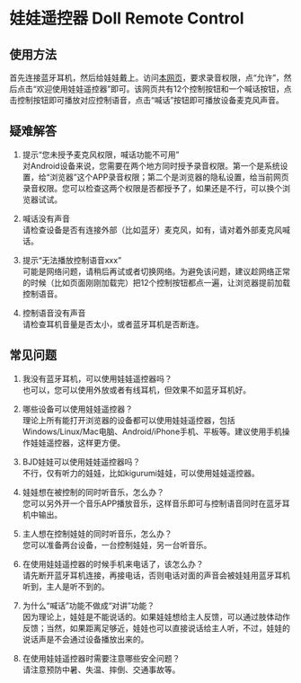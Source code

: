 # 娃娃遥控器 Doll Remote Control

## 使用方法

首先连接蓝牙耳机，然后给娃娃戴上。访问[本网页](https://yanjisheng.github.io/DollRemoteControl)，要求录音权限，点“允许”，然后点击“欢迎使用娃娃遥控器”即可。该网页共有12个控制按钮和一个喊话按钮，点击控制按钮即可播放对应控制语音，点击“喊话”按钮即可播放设备麦克风声音。

## 疑难解答

1. 提示“您未授予麦克风权限，喊话功能不可用”  
对Android设备来说，您需要在两个地方同时授予录音权限。第一个是系统设置，给“浏览器”这个APP录音权限；第二个是浏览器的隐私设置，给当前网页录音权限。您可以检查这两个权限是否都授予了，如果还是不行，可以换个浏览器试试。

2. 喊话没有声音  
请检查设备是否有连接外部（比如蓝牙）麦克风，如有，请对着外部麦克风喊话。

3. 提示“无法播放控制语音xxx”  
可能是网络问题，请稍后再试或者切换网络。为避免该问题，建议趁网络正常的时候（比如页面刚刚加载完）把12个控制按钮都点一遍，让浏览器提前加载控制语音。

4. 控制语音没有声音  
请检查耳机音量是否太小，或者蓝牙耳机是否断连。

## 常见问题

1. 我没有蓝牙耳机，可以使用娃娃遥控器吗？  
也可以，您可以使用外放或者有线耳机，但效果不如蓝牙耳机好。

2. 哪些设备可以使用娃娃遥控器？  
理论上所有能打开浏览器的设备都可以使用娃娃遥控器，包括Windows/Linux/Mac电脑、Android/iPhone手机、平板等。建议使用手机操作娃娃遥控器，这样更方便。

3. BJD娃娃可以使用娃娃遥控器吗？  
不行，仅有听力的娃娃，比如kigurumi娃娃，可以使用娃娃遥控器。

4. 娃娃想在被控制的同时听音乐，怎么办？  
您可以另外开一个音乐APP播放音乐，这样音乐即可与控制语音同时在蓝牙耳机中输出。

5. 主人想在控制娃娃的同时听音乐，怎么办？  
您可以准备两台设备，一台控制娃娃，另一台听音乐。

6. 在使用娃娃遥控器的时候手机来电话了，该怎么办？  
请先断开蓝牙耳机连接，再接电话，否则电话对面的声音会被娃娃用蓝牙耳机听到，主人是听不到的。

7. 为什么“喊话”功能不做成“对讲”功能？  
因为理论上，娃娃是不能说话的。如果娃娃想给主人反馈，可以通过肢体动作反馈；当然，如果距离足够近，娃娃也可以直接说话给主人听，不过，娃娃的说话声是不会通过设备播放出来的。

8. 在使用娃娃遥控器时需要注意哪些安全问题？  
请注意预防中暑、失温、摔倒、交通事故等。
